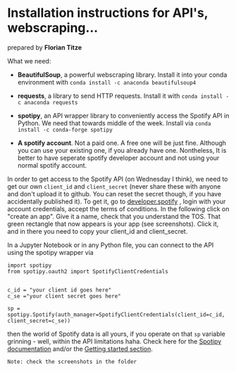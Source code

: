 # Installation instructions for API's, webscraping...
prepared by **Florian Titze**

What we need:

- **BeautifulSoup**, a powerful webscraping library. Install it into your conda environment with ```conda install -c anaconda beautifulsoup4```

- **requests**, a library to send HTTP requests. Install it with ```conda install -c anaconda requests```

- **spotipy**, an API wrapper library to conveniently access the Spotify API in Python. We need that towards middle of the week. Install via ```conda install -c conda-forge spotipy```

- **A spotify account**. Not a paid one. A free one will be just fine. Although you can use your existing one, if you already have one. Nontheless, It is better to have seperate spotify developer account and not using your normal spotify account.

In order to get access to the Spotify API (on Wednesday I think), we need to get our own ```client_id``` and ```client_secret``` (never share these with anyone and don't upload it to github. You can reset the secret though, if you have accidentally published it). To get it, go to [developer.spotify](https://developer.spotify.com/dashboard/login) , login with your account credentials, accept the terms of conditions. In the following click on "create an app". Give it a name, check that you understand the TOS. That green rectangle that now appears is your app (see screenshots). Click it, and in there you need to copy your client_id and client_secret.

In a Jupyter Notebook or in any Python file, you can connect to the API using the spotipy wrapper via

```
import spotipy
from spotipy.oauth2 import SpotifyClientCredentials


c_id = "your client id goes here"
c_se ="your client secret goes here"

sp = spotipy.Spotify(auth_manager=SpotifyClientCredentials(client_id=c_id, client_secret=c_se))
```

then the world of Spotify data is all yours, if you operate on that ```sp``` variable grinning - well, within the API limitations haha.
Check here for the [Spotipy documentation](https://spotipy.readthedocs.io/en/2.19.0/#module-spotipy.client) and/or the [Getting started section](https://spotipy.readthedocs.io/en/2.19.0/#getting-started).

```Note: check the screenshots in the folder```
